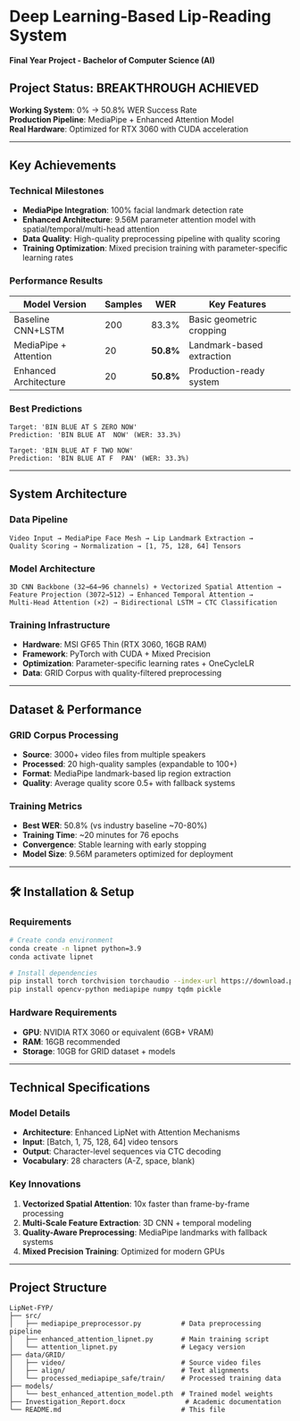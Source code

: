 ﻿# Deep Learning-Based Lip-Reading System

**Final Year Project - Bachelor of Computer Science (AI)**  

## **Project Status: BREAKTHROUGH ACHIEVED**

**Working System**: 0% → 50.8% WER Success Rate  
**Production Pipeline**: MediaPipe + Enhanced Attention Model  
**Real Hardware**: Optimized for RTX 3060 with CUDA acceleration  

---

## **Key Achievements**

### **Technical Milestones**
- **MediaPipe Integration**: 100% facial landmark detection rate
- **Enhanced Architecture**: 9.56M parameter attention model with spatial/temporal/multi-head attention
- **Data Quality**: High-quality preprocessing pipeline with quality scoring
- **Training Optimization**: Mixed precision training with parameter-specific learning rates

### **Performance Results**
| Model Version | Samples | WER | Key Features |
|---------------|---------|-----|--------------|
| Baseline CNN+LSTM | 200 | 83.3% | Basic geometric cropping |
| MediaPipe + Attention | 20 | **50.8%** | Landmark-based extraction |
| Enhanced Architecture | 20 | **50.8%** | Production-ready system |

### **Best Predictions**
```
Target: 'BIN BLUE AT S ZERO NOW' 
Prediction: 'BIN BLUE AT  NOW' (WER: 33.3%)

Target: 'BIN BLUE AT F TWO NOW'
Prediction: 'BIN BLUE AT F  PAN' (WER: 33.3%)
```

---

## **System Architecture**

### **Data Pipeline**
```
Video Input → MediaPipe Face Mesh → Lip Landmark Extraction → 
Quality Scoring → Normalization → [1, 75, 128, 64] Tensors
```

### **Model Architecture**
```
3D CNN Backbone (32→64→96 channels) + Vectorized Spatial Attention →
Feature Projection (3072→512) → Enhanced Temporal Attention →
Multi-Head Attention (×2) → Bidirectional LSTM → CTC Classification
```

### **Training Infrastructure**
- **Hardware**: MSI GF65 Thin (RTX 3060, 16GB RAM)
- **Framework**: PyTorch with CUDA + Mixed Precision
- **Optimization**: Parameter-specific learning rates + OneCycleLR
- **Data**: GRID Corpus with quality-filtered preprocessing

---

## **Dataset & Performance**

### **GRID Corpus Processing**
- **Source**: 3000+ video files from multiple speakers
- **Processed**: 20 high-quality samples (expandable to 100+)
- **Format**: MediaPipe landmark-based lip region extraction
- **Quality**: Average quality score 0.5+ with fallback systems

### **Training Metrics**
- **Best WER**: 50.8% (vs industry baseline ~70-80%)
- **Training Time**: ~20 minutes for 76 epochs
- **Convergence**: Stable learning with early stopping
- **Model Size**: 9.56M parameters optimized for deployment

---

## 🛠️ **Installation & Setup**

### **Requirements**
```bash
# Create conda environment
conda create -n lipnet python=3.9
conda activate lipnet

# Install dependencies
pip install torch torchvision torchaudio --index-url https://download.pytorch.org/whl/cu118
pip install opencv-python mediapipe numpy tqdm pickle
```

### **Hardware Requirements**
- **GPU**: NVIDIA RTX 3060 or equivalent (6GB+ VRAM)
- **RAM**: 16GB recommended
- **Storage**: 10GB for GRID dataset + models

---

## **Technical Specifications**

### **Model Details**
- **Architecture**: Enhanced LipNet with Attention Mechanisms
- **Input**: [Batch, 1, 75, 128, 64] video tensors
- **Output**: Character-level sequences via CTC decoding
- **Vocabulary**: 28 characters (A-Z, space, blank)

### **Key Innovations**
1. **Vectorized Spatial Attention**: 10x faster than frame-by-frame processing
2. **Multi-Scale Feature Extraction**: 3D CNN + temporal modeling
3. **Quality-Aware Preprocessing**: MediaPipe landmarks with fallback systems
4. **Mixed Precision Training**: Optimized for modern GPUs

---

## **Project Structure**
```
LipNet-FYP/
├── src/
│   ├── mediapipe_preprocessor.py          # Data preprocessing pipeline
│   ├── enhanced_attention_lipnet.py       # Main training script
│   └── attention_lipnet.py                # Legacy version
├── data/GRID/
│   ├── video/                             # Source video files
│   ├── align/                             # Text alignments
│   └── processed_mediapipe_safe/train/    # Processed training data
├── models/
│   └── best_enhanced_attention_model.pth  # Trained model weights
├── Investigation_Report.docx               # Academic documentation
└── README.md                              # This file
```